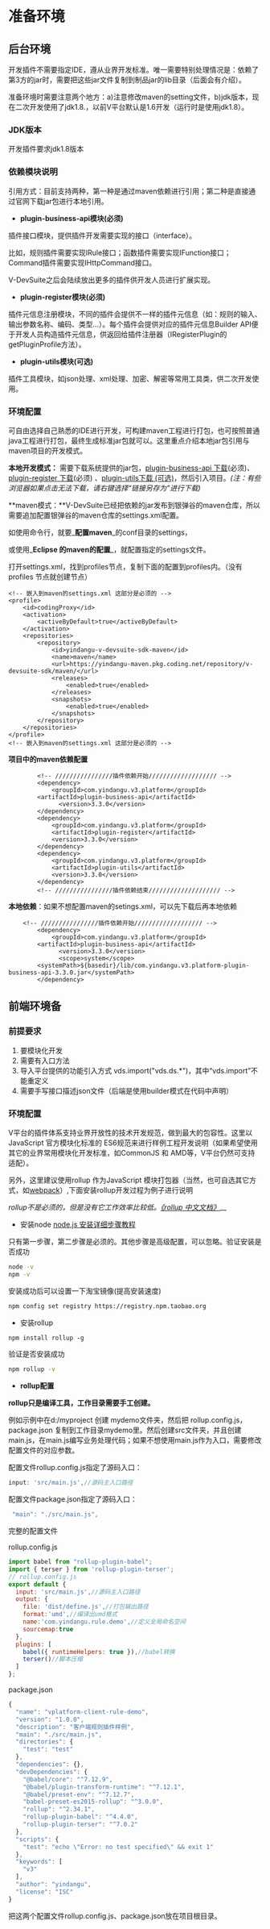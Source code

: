 # 准备环境

## **后台环境**

开发插件不需要指定IDE，遵从业界开发标准。唯一需要特别处理情况是：依赖了第3方的jar时，需要把这些jar文件复制到制品jar的lib目录（后面会有介绍）。

准备环境时需要注意两个地方：a\)注意修改maven的setting文件，b\)jdk版本，现在二次开发使用了jdk1.8.，以前V平台默认是1.6开发（运行时是使用jdk1.8）。

### **JDK版本**

开发插件要求jdk1.8版本

### 依赖模块说明

引用方式：目前支持两种，第一种是通过maven依赖进行引用；第二种是直接通过官网下载jar包进行本地引用。

* **plugin-business-api模块\(必须\)**

插件接口模块，提供插件开发需要实现的接口（interface）。

比如，规则插件需要实现IRule接口；函数插件需要实现IFunction接口；Command插件需要实现IHttpCommand接口。

V-DevSuite之后会陆续放出更多的插件供开发人员进行扩展实现。

* **plugin-register模块\(必须\)**

插件元信息注册模块，不同的插件会提供不一样的插件元信息（如：规则的输入、输出参数名称、编码、类型...）。每个插件会提供对应的插件元信息Builder API便于开发人员构造插件元信息，供返回给插件注册器（IRegisterPlugin的getPluginProfile方法）。

* **plugin-utils模块\(可选\)**

插件工具模块，如json处理、xml处理、加密、解密等常用工具类，供二次开发使用。

### 环境**配置**

可自由选择自己熟悉的IDE进行开发，可构建maven工程进行打包，也可按照普通java工程进行打包，最终生成标准jar包就可以。这里重点介绍本地jar包引用与maven项目的开发模式。

**本地开发模式：** 需要下载系统提供的jar包，[plugin-business-api 下载](http://download.yindangu.com/yindangu-plugin/plugin-lib/20210701/com.yindangu.v3.platform-plugin-business-api-3.3.0.jar)\(必须\)、[plugin-register 下载](http://download.yindangu.com/yindangu-plugin/plugin-lib/20210701/com.yindangu.v3.platform-plugin-register-3.3.0.jar)\(必须\) 、[plugin-utils下载 \(可选\)](http://download.yindangu.com/yindangu-plugin/plugin-lib/20210701/com.yindangu.v3.platform-plugin-utils-3.3.0.jar)，然后引入项目。_\(注：有些浏览器如果点击无法下载，请右键选择“链接另存为”进行下载\)_

**maven模式：**V-DevSuite已经把依赖的jar发布到银弹谷的maven仓库，所以需要追加配置银弹谷的maven仓库的settings.xml配置。

如使用命令行，就要_**配置maven**_的conf目录的settings，

或使用_**Eclipse 的maven的配置**_，就配置指定的settings文件。

打开settings.xml，找到profiles节点，复制下面的配置到profiles内。（没有 profiles 节点就创建节点）

```markup
<!-- 嵌入到maven的settings.xml 这部分是必须的 -->
<profile>
    <id>codingProxy</id>
    <activation>
        <activeByDefault>true</activeByDefault>
    </activation>
    <repositories>
        <repository>
            <id>yindangu-v-devsuite-sdk-maven</id>
            <name>maven</name>
            <url>https://yindangu-maven.pkg.coding.net/repository/v-devsuite-sdk/maven/</url>
            <releases>
                <enabled>true</enabled>
            </releases>
            <snapshots>
                <enabled>true</enabled>
            </snapshots>
        </repository>
    </repositories>
</profile>
<!-- 嵌入到maven的settings.xml 这部分是必须的 -->
```

**项目中的maven依赖配置**

```markup
		<!-- ////////////////插件依赖开始/////////////////// -->
		<dependency>
  			<groupId>com.yindangu.v3.platform</groupId>
  	  	<artifactId>plugin-business-api</artifactId>
			  <version>3.3.0</version>
		</dependency>
		<dependency>
			<groupId>com.yindangu.v3.platform</groupId>
			<artifactId>plugin-register</artifactId>
			<version>3.3.0</version>
		</dependency>
		<dependency>
			<groupId>com.yindangu.v3.platform</groupId>
			<artifactId>plugin-utils</artifactId>
			<version>3.3.0</version>
		</dependency>
		<!-- ////////////////插件依赖结束//////////////////// -->
```

**本地依赖**：如果不想配置maven的setings.xml，可以先下载后再本地依赖

```markup
	<!-- ////////////////插件依赖开始/////////////////// -->
		<dependency>
  			<groupId>com.yindangu.v3.platform</groupId>
  	  	<artifactId>plugin-business-api</artifactId>
			  <version>3.3.0</version>
			  <scope>system</scope>
        <systemPath>${basedir}/lib/com.yindangu.v3.platform-plugin-business-api-3.3.0.jar</systemPath>
		</dependency>
```

## **前端环境备**

### **前提要求**

1. 要模块化开发
2. 需要有入口方法
3. 导入平台提供的功能引入方式 vds.import\("vds.ds.\*"\)，其中“vds.import”不能重定义
4. 需要手写接口描述json文件（后端是使用builder模式在代码中声明）

### **环境配置**

V平台的插件体系支持业界开放性的技术开发规范，做到最大的包容性。这里以JavaScript 官方模块化标准的 ES6规范来进行样例工程开发说明（如果希望使用其它的业界常用模块化开发标准，如CommonJS 和 AMD等，V平台仍然可支持适配）。

另外，这里建议使用rollup 作为JavaScript 模块打包器（当然，也可自选其它方式，如[webpack](https://webpack.js.org/)）,下面安装rollup开发过程为例子进行说明

_rollup不是必须的，但是没有它工作效率比较低。_[_《rollup 中文文档》_](https://www.rollupjs.com/)\_\_

* 安装node [node.js 安装详细步骤教程](https://blog.csdn.net/antma/article/details/86104068)

只有第一步骤，第二步骤是必须的。其他步骤是高级配置，可以忽略。验证安装是否成功

```bash
node -v
npm -v
```

安装成功后可以设置一下淘宝镜像\(提高安装速度\)

```bash
npm config set registry https://registry.npm.taobao.org
```

* 安装rollup

```bash
npm install rollup -g
```

验证是否安装成功

```bash
npm rollup -v
```

* **rollup配置**

**rollup只是编译工具，工作目录需要手工创建。**

例如示例中在d:/myproject 创建 mydemo文件夹，然后把 rollup.config.js，package.json 复制到工作目录mydemo里。然后创建src文件夹，并且创建main.js，在main.js编写业务处理代码；如果不想使用main.js作为入口，需要修改配置文件的对应参数。

配置文件rollup.config.js指定了源码入口：

```javascript
input: 'src/main.js',//源码主入口路径
```

配置文件package.json指定了源码入口：

```javascript
 "main": "./src/main.js",
```

完整的配置文件

rollup.config.js

```javascript
import babel from "rollup-plugin-babel";
import { terser } from 'rollup-plugin-terser';
// rollup.config.js
export default {
  input: 'src/main.js',//源码主入口路径
  output: {
    file: 'dist/define.js',//打包输出路径
    format:'umd',//编译出umd格式
    name:'com.yindangu.rule.demo',//定义全局命名空间
    sourcemap:true
  },
  plugins: [
    babel({ runtimeHelpers: true }),//babel转换
    terser()//脚本压缩
  ]
};
```

package.json

```javascript
{
  "name": "vplatform-client-rule-demo",
  "version": "1.0.0",
  "description": "客户端规则插件样例",
  "main": "./src/main.js",
  "directories": {
    "test": "test"
  },
  "dependencies": {},
  "devDependencies": {
    "@babel/core": "^7.12.9",
    "@babel/plugin-transform-runtime": "^7.12.1",
    "@babel/preset-env": "^7.12.7",
    "babel-preset-es2015-rollup": "^3.0.0",
    "rollup": "^2.34.1",
    "rollup-plugin-babel": "^4.4.0",
    "rollup-plugin-terser": "^7.0.2"
  },
  "scripts": {
    "test": "echo \"Error: no test specified\" && exit 1"
  },
  "keywords": [
    "v3"
  ],
  "author": "yindangu",
  "license": "ISC"
}

```

把这两个配置文件rollup.config.js、package.json放在项目根目录。

